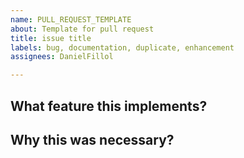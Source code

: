 ```yaml
---
name: PULL_REQUEST_TEMPLATE
about: Template for pull request
title: issue title
labels: bug, documentation, duplicate, enhancement
assignees: DanielFillol

---
```


## What feature this implements?


## Why this was necessary?

